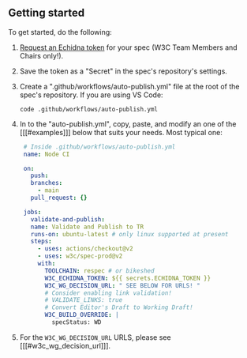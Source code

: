 ## Getting started

To get started, do the following:

1. [Request an Echidna token](https://www.w3.org/Web/publications/register) for your spec (W3C Team Members and Chairs only!).
1. Save the token as a "Secret" in the spec's repository's settings.
1. Create a ".github/workflows/auto-publish.yml" file at the root of the spec's repository.
   If you are using VS Code:
   ```bash"
   code .github/workflows/auto-publish.yml
1. In to the "auto-publish.yml", copy, paste, and modify an one of the
   [[[#examples]]] below that suits your needs. Most typical one:

   ```yml
    # Inside .github/workflows/auto-publish.yml
    name: Node CI

    on:
      push:
      branches:
        - main
      pull_request: {}

    jobs:
      validate-and-publish:
      name: Validate and Publish to TR
      runs-on: ubuntu-latest # only linux supported at present
      steps:
        - uses: actions/checkout@v2
        - uses: w3c/spec-prod@v2
        with:
          TOOLCHAIN: respec # or bikeshed
          W3C_ECHIDNA_TOKEN: ${{ secrets.ECHIDNA_TOKEN }}
          W3C_WG_DECISION_URL: " SEE BELOW FOR URLS! "
          # Consider enabling link validation!
          # VALIDATE_LINKS: true
          # Convert Editor's Draft to Working Draft!
          W3C_BUILD_OVERRIDE: |
            specStatus: WD
   ```

1. For the `W3C_WG_DECISION_URL` URLS, please see [[[#w3c_wg_decision_url]]].
